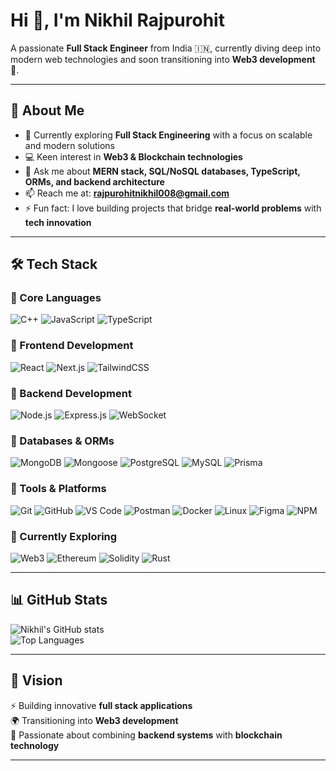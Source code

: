 # Hi 👋, I'm Nikhil Rajpurohit  

A passionate **Full Stack Engineer** from India 🇮🇳, currently diving deep into modern web technologies and soon transitioning into **Web3 development** 🚀.  

---

## 🚀 About Me
- 🌱 Currently exploring **Full Stack Engineering** with a focus on scalable and modern solutions  
- 💻 Keen interest in **Web3 & Blockchain technologies**  
- 💬 Ask me about **MERN stack, SQL/NoSQL databases, TypeScript, ORMs, and backend architecture**  
- 📫 Reach me at: **rajpurohitnikhil008@gmail.com**  
- ⚡ Fun fact: I love building projects that bridge **real-world problems** with **tech innovation**  

---

## 🛠 Tech Stack

### 🔹 Core Languages
![C++](https://img.shields.io/badge/C++-00599C?style=for-the-badge&logo=c%2B%2B&logoColor=white)
![JavaScript](https://img.shields.io/badge/JavaScript-F7DF1E?style=for-the-badge&logo=javascript&logoColor=black)
![TypeScript](https://img.shields.io/badge/TypeScript-007ACC?style=for-the-badge&logo=typescript&logoColor=white)

### 🔹 Frontend Development
![React](https://img.shields.io/badge/React-20232A?style=for-the-badge&logo=react&logoColor=61DAFB)
![Next.js](https://img.shields.io/badge/Next.js-000000?style=for-the-badge&logo=next.js&logoColor=white)
![TailwindCSS](https://img.shields.io/badge/Tailwind_CSS-38B2AC?style=for-the-badge&logo=tailwind-css&logoColor=white)

### 🔹 Backend Development
![Node.js](https://img.shields.io/badge/Node.js-43853D?style=for-the-badge&logo=node.js&logoColor=white)
![Express.js](https://img.shields.io/badge/Express.js-404D59?style=for-the-badge)
![WebSocket](https://img.shields.io/badge/WebSocket-010101?style=for-the-badge&logo=socket.io&logoColor=white)

### 🔹 Databases & ORMs
![MongoDB](https://img.shields.io/badge/MongoDB-4EA94B?style=for-the-badge&logo=mongodb&logoColor=white)
![Mongoose](https://img.shields.io/badge/Mongoose-880000?style=for-the-badge&logo=mongoose&logoColor=white)
![PostgreSQL](https://img.shields.io/badge/PostgreSQL-316192?style=for-the-badge&logo=postgresql&logoColor=white)
![MySQL](https://img.shields.io/badge/MySQL-005C84?style=for-the-badge&logo=mysql&logoColor=white)
![Prisma](https://img.shields.io/badge/Prisma-2D3748?style=for-the-badge&logo=prisma&logoColor=white)

### 🔹 Tools & Platforms
![Git](https://img.shields.io/badge/Git-F05033?style=for-the-badge&logo=git&logoColor=white)
![GitHub](https://img.shields.io/badge/GitHub-181717?style=for-the-badge&logo=github)
![VS Code](https://img.shields.io/badge/VSCode-0078d7?style=for-the-badge&logo=visual-studio-code&logoColor=white)
![Postman](https://img.shields.io/badge/Postman-FF6C37?style=for-the-badge&logo=postman&logoColor=white)
![Docker](https://img.shields.io/badge/Docker-2496ED?style=for-the-badge&logo=docker&logoColor=white)
![Linux](https://img.shields.io/badge/Linux-FCC624?style=for-the-badge&logo=linux&logoColor=black)
![Figma](https://img.shields.io/badge/Figma-F24E1E?style=for-the-badge&logo=figma&logoColor=white)
![NPM](https://img.shields.io/badge/NPM-CB3837?style=for-the-badge&logo=npm&logoColor=white)


### 🔹 Currently Exploring
![Web3](https://img.shields.io/badge/Web3-DC5B18?style=for-the-badge&logo=web3.js&logoColor=white)
![Ethereum](https://img.shields.io/badge/Ethereum-3C3C3D?style=for-the-badge&logo=ethereum&logoColor=white)
![Solidity](https://img.shields.io/badge/Solidity-363636?style=for-the-badge&logo=solidity&logoColor=white)
![Rust](https://img.shields.io/badge/Rust-000000?style=for-the-badge&logo=rust&logoColor=white)

---

## 📊 GitHub Stats

![Nikhil's GitHub stats](https://github-readme-stats.vercel.app/api?username=nikhil008-git&show_icons=true&theme=tokyonight)  
![Top Languages](https://github-readme-stats.vercel.app/api/top-langs/?username=nikhil008-git&layout=compact&theme=tokyonight&hide=Jupyter%20Notebook)

---

## 📌 Vision
⚡ Building innovative **full stack applications**  
🌍 Transitioning into **Web3 development**  
🔗 Passionate about combining **backend systems** with **blockchain technology**  

---
